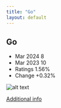 ```yaml
---
title: "Go"
layout: default
---
```


## Go
* Mar 2024 8
* Mar 2023 10
* Ratings 1.56%
* Change +0.32%

![alt text][logo7]

[logo7]: https://www.tiobe.com/wp-content/themes/tiobe/tiobe-index/images/Go.png

[Additional info](https://go.dev/)
